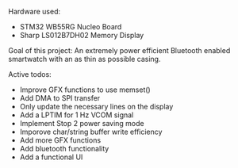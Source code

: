 Hardware used:
- STM32 WB55RG Nucleo Board
- Sharp LS012B7DH02 Memory Display

Goal of this project:
An extremely power efficient Bluetooth enabled smartwatch with an as thin as possible casing.

Active todos:
* Improve GFX functions to use memset()
* Add DMA to SPI transfer
* Only update the necessary lines on the display
* Add a LPTIM for 1 Hz VCOM signal
* Implement Stop 2 power saving mode
* Imporove char/string buffer write efficiency
* Add more GFX functions
* Add bluetooth functionality
* Add a functional UI
